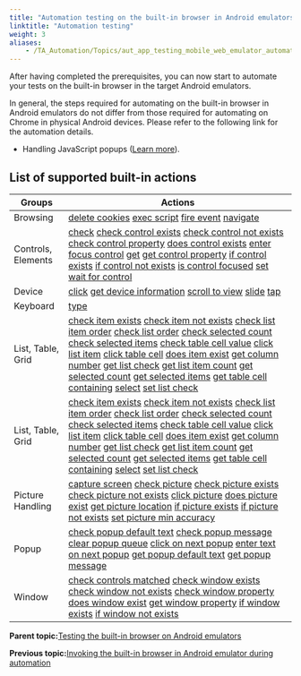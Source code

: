 ```yaml
--- 
title: "Automation testing on the built-in browser in Android emulators"
linktitle: "Automation testing"
weight: 3
aliases: 
    - /TA_Automation/Topics/aut_app_testing_mobile_web_emulator_automation.html
---
```


After having completed the prerequisites, you can now start to automate your tests on the built-in browser in the target Android emulators.

In general, the steps required for automating on the built-in browser in Android emulators do not differ from those required for automating on Chrome in physical Android devices. Please refer to the following link for the automation details.

-   Handling JavaScript popups \([Learn more](aut_app_testing_Android_apps_popups.html)\).

## List of supported built-in actions

|Groups|Actions|
|------|-------|
|Browsing|[delete cookies](delete_cookies.html) [exec script](exec_script.html) [fire event](fire_event.html) [navigate](navigate.html)|
|Controls, Elements|[check](check.html) [check control exists](check_control_exists.html) [check control not exists](check_control_not_exists.html) [check control property](check_control_property.html) [does control exists](does_control_exist.html) [enter](enter.html) [focus control](focus_control.html) [get](get.html) [get control property](get_control_property.html) [if control exists](if_control_exists.html) [if control not exists](if_control_not_exists.html) [is control focused](is_control_focused.html) [set](set.html) [wait for control](wait_for_control.html)|
|Device|[click](click.html) [get device information](get_device_information.html) [scroll to view](iOS_scroll_to_view.html) [slide](slide.html) [tap](tap.html)|
|Keyboard|[type](type.html)|
|List, Table, Grid|[check item exists](check_item_exists.html) [check item not exists](check_item_not_exists.html) [check list item order](check_list_item_order.html) [check list order](check_list_order.html) [check selected count](check_selected_count.html) [check selected items](check_selected_items.html) [check table cell value](check_table_cell_value.html) [click list item](click_list_item.html) [click table cell](click_table_cell.html) [does item exist](does_item_exist.html) [get column number](get_column_number.html) [get list check](get_list_check.html) [get list item count](get_list_item_count.html) [get selected count](get_selected_count.html) [get selected items](get_selected_items.html) [get table cell containing](get_table_cell_containing.html) [select](select.html) [set list check](set_list_check.html)|
|List, Table, Grid|[check item exists](check_item_exists.html) [check item not exists](check_item_not_exists.html) [check list item order](check_list_item_order.html) [check list order](check_list_order.html) [check selected count](check_selected_count.html) [check selected items](check_selected_items.html) [check table cell value](check_table_cell_value.html) [click list item](click_list_item.html) [click table cell](click_table_cell.html) [does item exist](does_item_exist.html) [get column number](get_column_number.html) [get list check](get_list_check.html) [get list item count](get_list_item_count.html) [get selected count](get_selected_count.html) [get selected items](get_selected_items.html) [get table cell containing](get_table_cell_containing.html) [select](select.html) [set list check](set_list_check.html)|
|Picture Handling|[capture screen](capture_screen.html) [check picture](check_picture.html) [check picture exists](check_picture_exists.html) [check picture not exists](check_picture_not_exists.html) [click picture](click_picture.html) [does picture exist](does_picture_exist.html) [get picture location](get_picture_location.html) [if picture exists](if_picture_exists.html) [if picture not exists](if_picture_not_exists.html) [set picture min accuracy](set_picture_min_accuracy.html)|
|Popup|[check popup default text](check_popup_default_text.html) [check popup message](check_popup_message.html) [clear popup queue](clear_popup_queue.html) [click on next popup](click_on_next_popup.html) [enter text on next popup](enter_text_on_next_popup.html) [get popup default text](get_popup_default_text.html) [get popup message](get_popup_message.html)|
|Window|[check controls matched](check_controls_matched.html) [check window exists](check_window_exists.html) [check window not exists](check_window_not_exists.html) [check window property](check_window_property.html) [does window exist](does_window_exist.html) [get window property](get_window_property.html) [if window exists](if_window_exists.html) [if window not exists](if_window_not_exists.html)|

**Parent topic:**[Testing the built-in browser on Android emulators](/TA_Automation/Topics/aut_app_testing_mobile_web_Android_emulators.html)

**Previous topic:**[Invoking the built-in browser in Android emulator during automation](/TA_Automation/Topics/aut_app_testing_mobile_web_emulator_invoking_browser.html)

